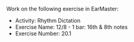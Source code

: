 Work on the following exercise in EarMaster:
- Activity: Rhythm Dictation
- Exercise Name: 12/8 - 1 bar: 16th & 8th notes
- Exercise Number: 20.1
